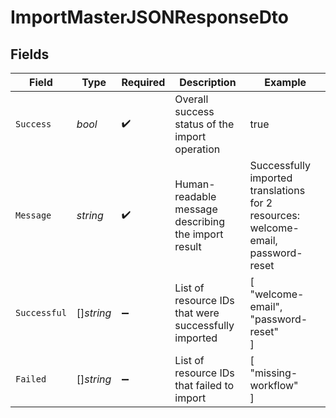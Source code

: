 # ImportMasterJSONResponseDto


## Fields

| Field                                                                             | Type                                                                              | Required                                                                          | Description                                                                       | Example                                                                           |
| --------------------------------------------------------------------------------- | --------------------------------------------------------------------------------- | --------------------------------------------------------------------------------- | --------------------------------------------------------------------------------- | --------------------------------------------------------------------------------- |
| `Success`                                                                         | *bool*                                                                            | :heavy_check_mark:                                                                | Overall success status of the import operation                                    | true                                                                              |
| `Message`                                                                         | *string*                                                                          | :heavy_check_mark:                                                                | Human-readable message describing the import result                               | Successfully imported translations for 2 resources: welcome-email, password-reset |
| `Successful`                                                                      | []*string*                                                                        | :heavy_minus_sign:                                                                | List of resource IDs that were successfully imported                              | [<br/>"welcome-email",<br/>"password-reset"<br/>]                                 |
| `Failed`                                                                          | []*string*                                                                        | :heavy_minus_sign:                                                                | List of resource IDs that failed to import                                        | [<br/>"missing-workflow"<br/>]                                                    |